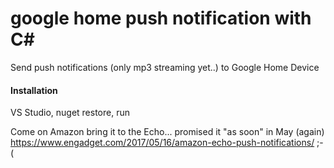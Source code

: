 # google home push notification with C#
Send push notifications (only mp3 streaming yet..) to Google Home Device

#### Installation
VS Studio, nuget restore, run

Come on Amazon bring it to the Echo... promised it "as soon" in May (again)
https://www.engadget.com/2017/05/16/amazon-echo-push-notifications/
;-(